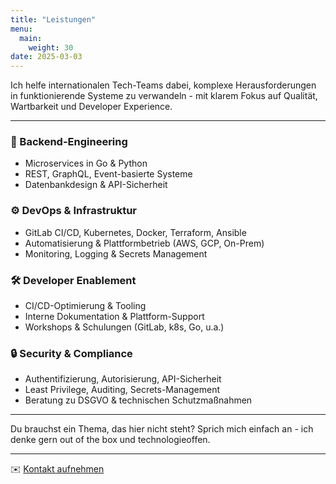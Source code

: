 ```yaml
---
title: "Leistungen"
menu:
  main:
    weight: 30
date: 2025-03-03
---
```


Ich helfe internationalen Tech-Teams dabei, komplexe Herausforderungen in funktionierende Systeme zu verwandeln - mit klarem Fokus auf Qualität, Wartbarkeit und Developer Experience.

---

### 🧱 Backend-Engineering
- Microservices in Go & Python
- REST, GraphQL, Event-basierte Systeme
- Datenbankdesign & API-Sicherheit

### ⚙️ DevOps & Infrastruktur
- GitLab CI/CD, Kubernetes, Docker, Terraform, Ansible
- Automatisierung & Plattformbetrieb (AWS, GCP, On-Prem)
- Monitoring, Logging & Secrets Management

### 🛠️ Developer Enablement
- CI/CD-Optimierung & Tooling
- Interne Dokumentation & Plattform-Support
- Workshops & Schulungen (GitLab, k8s, Go, u.a.)

### 🔒 Security & Compliance
- Authentifizierung, Autorisierung, API-Sicherheit
- Least Privilege, Auditing, Secrets-Management
- Beratung zu DSGVO & technischen Schutzmaßnahmen

---

Du brauchst ein Thema, das hier nicht steht?
Sprich mich einfach an - ich denke gern out of the box und technologieoffen.

---
✉️ [Kontakt aufnehmen](../contact)
